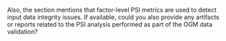 Also, the section mentions that factor-level PSI metrics are used to detect input data integrity issues. If available, could you also provide any artifacts or reports related to the PSI analysis performed as part of the OGM data validation?

